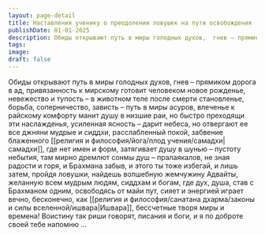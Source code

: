 ```yaml
---
layout: page-detail
title: Наставления ученику о преодолении ловушек на пути освобождения
publishDate: 01-01-2025
description: Обиды открывают путь в миры голодных духов,  гнев – прямиком дорога в ад, привязанность к мирскому готовит человеком новое рожденье,  невежество и тупость – в животном теле  после смерти становленье, борьба, соперничество, зависть – путь в миры асуров...
tags:
image:
draft: false
---
```

Обиды открывают путь в миры голодных духов,  гнев – прямиком дорога в ад, привязанность к мирскому готовит человеком новое рожденье,  невежество и тупость – в животном теле  после смерти становленье, борьба, соперничество, зависть – путь в миры асуров,  влеченье к райскому комфорту манит душу в низшие раи, но быстро преходящи эти наслажденья, усиленная ясность – дарит небеса,  но отвергают ее все джняни мудрые и сиддхи, расслабленный покой, забвение блаженного [[религия и философия/йога/плод учения/самадхи|самадхи]],  где нет имен и форм, затягивает душу в шунью –  пустоту небытия, там мирно дремлют сонмы душ – пралаякалов,  не зная радости и горя,  и Брахмана забыв, и этого ты тоже избегай, и лишь затем, пройдя ловушки,  найдешь волшебную жемчужину Адвайты,  желанную всем мудрым людям, сиддхам и богам, где дух, душа, став с Брахманом одним,  освободясь от майи пут, сияет  и энергией играет вечно, бесконечно, как [[религия и философия/санатана дхарма/законы и силы вселенной/ишвара|Ишвара]], бессчетные творя миры и времена! Воистину так риши говорят, писания и боги,  и я по доброте своей тебе напомню ...